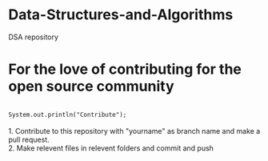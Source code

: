 # Data-Structures-and-Algorithms
DSA repository 
# For the love of contributing for the open source community
 <code>
System.out.println("Contribute");
</code> <br>
1. Contribute to this repository with "yourname" as branch name and make a pull request. <br>
2. Make relevent files in relevent folders and commit and push 

